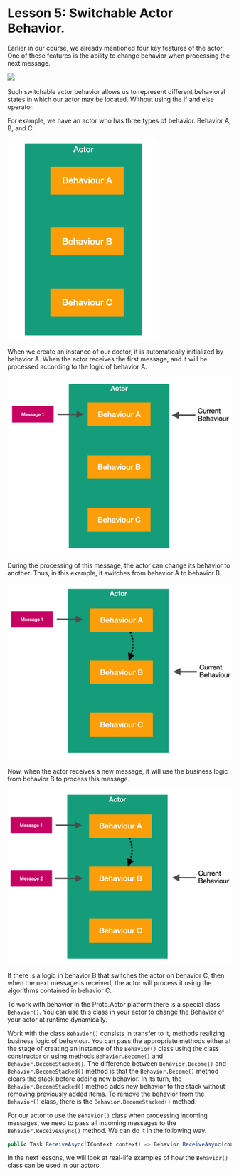 # Lesson 5: Switchable Actor Behavior.

Earlier in our course, we already mentioned four key features of the actor. One of these features is the ability to change behavior when processing the next message.

![](../../images/3_5_1.png)

Such switchable actor behavior allows us to represent different behavioral states in which our actor may be located. Without using the if and else operator. 

For example, we have an actor who has three types of behavior. Behavior A, B, and C.

<img src="images/3_5_2.png" style="zoom:50%;" />

When we create an instance of our doctor, it is automatically initialized by behavior A. When the actor receives the first message, and it will be processed according to the logic of behavior A.

<img src="images/3_5_3.png" style="zoom:50%;" />

During the processing of this message, the actor can change its behavior to another. Thus, in this example, it switches from behavior A to behavior B. 

<img src="images/3_5_4.png" style="zoom:50%;" />

Now, when the actor receives a new message, it will use the business logic from behavior B to process this message.

<img src="images/3_5_5.png" style="zoom:50%;" />

If there is a logic in behavior B that switches the actor on behavior C, then when the next message is received, the actor will process it using the algorithms contained in behavior C.

To work with  behavior in the Proto.Actor platform there is a special class ` Behavior()`. You can use this class in your actor to change the Behavior of your actor at runtime dynamically.

Work with the class ` Behavior() ` consists in transfer to it, methods realizing business logic of behaviour. You can pass the appropriate methods either at the stage of creating an instance of the `Behavior()` class using the class constructor or using methods `Behavior.Become()` and `Behavior.BecomeStacked()`. The difference between `Behavior.Become()` and `Behavior.BecomeStacked()` method is that the `Behavior.Become()` method clears the stack before adding new behavior. In its turn, the `Behavior.BecomeStacked()` method adds new behavior to the stack without removing previously added items. To remove the behavior from the `Behavior()` class, there is the `Behavior.BecomeStacked()` method. 

For our actor to use the `Behavior()` class when processing incoming messages, we need to pass all incoming messages to the `Behavior.ReceiveAsync()` method. We can do it in the following way.

```csharp
public Task ReceiveAsync(IContext context) => Behavior.ReceiveAsync(context);
```

In the next lessons, we will look at real-life examples of how the `Behavior()` class can be used in our actors.

